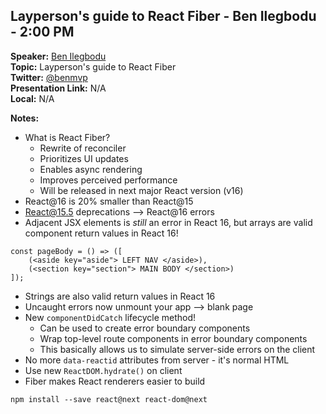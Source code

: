 ## Layperson's guide to React Fiber - Ben Ilegbodu - 2:00 PM
**Speaker:** [Ben Ilegbodu](https://github.com/benmvp) <br>
**Topic:** Layperson's guide to React Fiber <br>
**Twitter:** [@benmvp](https://twitter.com/benmvp) <br>
**Presentation Link:** N/A <br>
**Local:** N/A <br>

**Notes:**
- What is React Fiber?
    + Rewrite of reconciler
    + Prioritizes UI updates
    + Enables async rendering
    + Improves perceived performance
    + Will be released in next major React version (v16)
- React@16 is 20% smaller than React@15
- React@15.5 deprecations --> React@16 errors
- Adjacent JSX elements is *still* an error in React 16, but arrays are valid component return values in React 16!

```
const pageBody = () => ([
    (<aside key="aside"> LEFT NAV </aside>),
    (<section key="section"> MAIN BODY </section>)
]);
```

- Strings are also valid return values in React 16
- Uncaught errors now unmount your app --> blank page
- New `componentDidCatch` lifecycle method!
    +  Can be used to create error boundary components
    +  Wrap top-level route components in error boundary components
    +  This basically allows us to simulate server-side errors on the client
- No more `data-reactid` attributes from server - it's normal HTML
- Use new `ReactDOM.hydrate()` on client
- Fiber makes React renderers easier to build

`npm install --save react@next react-dom@next`
